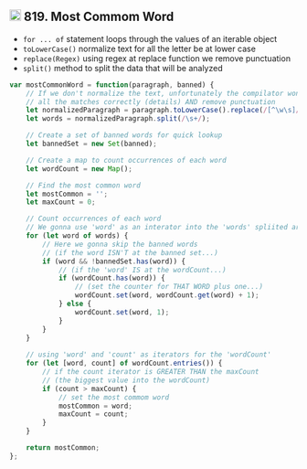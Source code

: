 <h2><img src="https://cdn4.iconfinder.com/data/icons/socialcones/508/Amazon-512.png" alt="amazon-icon" width="20" height="20"> 819. Most Commom Word</h2>

- `for ... of` statement loops through the values of an iterable object
- `toLowerCase()` normalize text for all the letter be at lower case
- `replace(Regex)` using regex at replace function we remove punctuation
- `split()` method to split the data that will be analyzed


```javascript
var mostCommonWord = function(paragraph, banned) {
    // If we don't normalize the text, unfortunately the compilator won't count
    // all the matches correctly (details) AND remove punctuation
    let normalizedParagraph = paragraph.toLowerCase().replace(/[^\w\s]/g, '');
    let words = normalizedParagraph.split(/\s+/);

    // Create a set of banned words for quick lookup
    let bannedSet = new Set(banned);

    // Create a map to count occurrences of each word
    let wordCount = new Map();

    // Find the most common word
    let mostCommon = '';
    let maxCount = 0;

    // Count occurrences of each word
    // We gonna use 'word' as an interator into the 'words' spliited array
    for (let word of words) {
        // Here we gonna skip the banned words
        // (if the word ISN'T at the banned set...)
        if (word && !bannedSet.has(word)) {
            // (if the 'word' IS at the wordCount...)
            if (wordCount.has(word)) {
                // (set the counter for THAT WORD plus one...)
                wordCount.set(word, wordCount.get(word) + 1);
            } else {
                wordCount.set(word, 1);
            }
        }
    }
    
    // using 'word' and 'count' as iterators for the 'wordCount'
    for (let [word, count] of wordCount.entries()) {
        // if the count iterator is GREATER THAN the maxCount
        // (the biggest value into the wordCount)
        if (count > maxCount) {
            // set the most commom word
            mostCommon = word;
            maxCount = count;
        }
    }

    return mostCommon;
};
```
